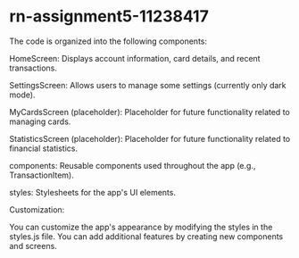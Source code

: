 # rn-assignment5-11238417
The code is organized into the following components:

HomeScreen: Displays account information, card details, and recent transactions.

SettingsScreen: Allows users to manage some settings (currently only dark mode).

MyCardsScreen (placeholder): Placeholder for future functionality related to managing cards.

StatisticsScreen (placeholder): Placeholder for future functionality related to financial statistics.

components: Reusable components used throughout the app (e.g., TransactionItem).

styles: Stylesheets for the app's UI elements.

Customization:

You can customize the app's appearance by modifying the styles in the styles.js file.
You can add additional features by creating new components and screens.
